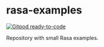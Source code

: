 # rasa-examples

[![Gitpod ready-to-code](https://img.shields.io/badge/Gitpod-ready--to--code-blue?logo=gitpod)](https://gitpod.io/#github.com/joejuzl/rasa-examples/)

Repository with small Rasa examples.
